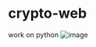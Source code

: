 # crypto-web
work on python 
![image](https://github.com/user-attachments/assets/8490de88-8265-4861-9f34-985d6403fcea)

